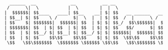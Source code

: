 <pre>
  ______  __             __          __ __                     __                   
 /      \|  \           |  \        |  |  \                   |  \                  
|  $$$$$$| $$____   ____| $$__    __| $| $$   __ ______   ____| $$ ______   ______  
| $$__| $| $$    \ /      $|  \  |  | $| $$  /  |      \ /      $$/      \ /      \ 
| $$    $| $$$$$$$|  $$$$$$| $$  | $| $| $$_/  $$\$$$$$$|  $$$$$$|  $$$$$$|  $$$$$$\
| $$$$$$$| $$  | $| $$  | $| $$  | $| $| $$   $$/      $| $$  | $| $$    $| $$   \$$
| $$  | $| $$__/ $| $$__| $| $$__/ $| $| $$$$$$|  $$$$$$| $$__| $| $$$$$$$| $$      
| $$  | $| $$    $$\$$    $$\$$    $| $| $$  \$$\$$    $$\$$    $$\$$     | $$      
 \$$   \$$\$$$$$$$  \$$$$$$$ \$$$$$$ \$$\$$   \$$\$$$$$$$ \$$$$$$$ \$$$$$$$\$$      
 </pre>